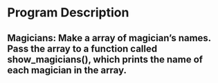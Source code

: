 # Program Description

## Magicians: Make a array of magician’s names. Pass the array to a function called show_magicians(), which prints the name of each magician in the array.
